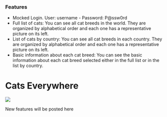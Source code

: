 ### Features

- Mocked Login. User: username - Password: P@ssw0rd
- Full list of cats: You can see all cat breeds in the world. They are organized by alphabetical order and each one has a representative picture on its left.
- List of cats by country: You can see all cat breeds in each country. They are organized by alphabetical order and each one has a representative picture on its left.
- Basic information about each cat breed: You can see the basic information about each cat breed selected either in the full list or in the list by country.

# Cats Everywhere

![](https://api.thecatapi.com/favicon.ico)


New features will be posted here
